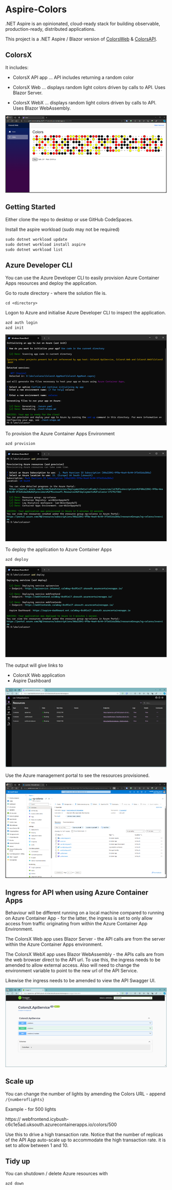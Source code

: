 # Aspire-Colors

.NET Aspire is an opinionated, cloud-ready stack for building observable, production-ready, distributed applications.

This project is a .NET Aspire / Blazor version of [ColorsWeb](https://github.com/markharrison/ColorsWeb) & [ColorsAPI](https://github.com/markharrison/ColorsAPI). 


## ColorsX

It includes:

- ColorsX API app ... API includes returning a random color

- ColorsX Web ... displays random light colors driven by calls to API.  Uses Blazor Server. 

- ColorsX WebX ... displays random light colors driven by calls to API.  Uses Blazor WebAssembly. 

![alt text](docs/image-1.png)

## Getting Started

Either clone the repo to desktop or use GitHub CodeSpaces.

Install the aspire workload (sudo may not be required)

```
sudo dotnet workload update
sudo dotnet workload install aspire
sudo dotnet workload list
```

## Azure Developer CLI

You can use the Azure Developer CLI to easily provision Azure Container Apps resources and deploy the application.

Go to route directory - where the solution file is.

```
cd <directory>
``` 

Logon to Azure and initialise Azure Developer CLI to inspect the application.

```
azd auth login
azd init
```

![alt text](docs/image-2.png)

To provision the Azure Container Apps Environment 

```
azd provision
```

![alt text](docs/image-3.png)

To deploy the application to Azure Container Apps 

```
azd deploy
```

![alt text](docs/image-4.png)

The output will give links to 
- ColorsX Web application
- Aspire Dashboard

![alt text](docs/image-5.png)

Use the Azure management portal to see the resources provisioned.

![alt text](docs/image-6.png)

## Ingress for API when using Azure Container Apps 

Behaviour will be different running on a local machine compared to running on Azure Container App - for the latter, the ingress is set to only allow access from traffic originating from within the Azure Container App Environment.

The ColorsX Web app uses Blazor Server - the API calls are from the server within the Azure Container Apps environment.

The ColorsX WebX app uses Blazor WebAssembly - the APIs calls are from the web browser direct to the API url.  To use this, the ingress needs to be amended to allow external access.  Also will need to change the environment variable to point to the new url of the API Service.

Likewise the ingress needs to be amended to view the API Swagger UI.

![alt text](docs/image-7.png)


## Scale up 

You can change the number of lights by amending the Colors URL - append `/{numberoflights}`

Example - for 500 lights

https:// webfrontend.icybush-c6c1e5ad.uksouth.azurecontainerapps.io/colors/500


Use this to drive a high transaction rate.  Notice that the number of replicas of the API App auto-scale up to accommodate the high transaction rate.  it is set to allow between 1 and 10.

## Tidy up 

You can shutdown / delete Azure resources with 

```
azd down
```
